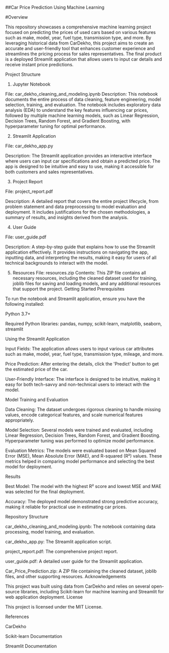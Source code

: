 ##Car Price Prediction Using Machine Learning

#Overview

This repository showcases a comprehensive machine learning project focused on predicting the prices of used cars based on various features such as make, model, year, fuel type, transmission type, and more. By leveraging historical data from CarDekho, this project aims to create an accurate and user-friendly tool that enhances customer experience and streamlines the pricing process for sales representatives. The final product is a deployed Streamlit application that allows users to input car details and receive instant price predictions.

Project Structure

1. Jupyter Notebook

File: car_dekho_cleaning_and_modeling.ipynb
Description: This notebook documents the entire process of data cleaning, feature engineering, model selection, training, and evaluation. The notebook includes exploratory data analysis (EDA) to understand the key features influencing car prices, followed by multiple machine learning models, such as Linear Regression, Decision Trees, Random Forest, and Gradient Boosting, with hyperparameter tuning for optimal performance.

2. Streamlit Application

File: car_dekho_app.py

Description: The Streamlit application provides an interactive interface where users can input car specifications and obtain a predicted price. The app is designed to be intuitive and easy to use, making it accessible for both customers and sales representatives.

3. Project Report

File: project_report.pdf

Description: A detailed report that covers the entire project lifecycle, from problem statement and data preprocessing to model evaluation and deployment. It includes justifications for the chosen methodologies, a summary of results, and insights derived from the analysis.

4. User Guide

File: user_guide.pdf

Description: A step-by-step guide that explains how to use the Streamlit application effectively. It provides instructions on navigating the app, inputting data, and interpreting the results, making it easy for users of all technical backgrounds to interact with the model.

5. Resources
File: resources.zip
Contents: This ZIP file contains all necessary resources, including the cleaned dataset used for training, joblib files for saving and loading models, and any additional resources that support the project.
Getting Started
Prerequisites

To run the notebook and Streamlit application, ensure you have the following installed:

Python 3.7+

Required Python libraries: pandas, numpy, scikit-learn, matplotlib, seaborn, streamlit

Using the Streamlit Application

Input Fields: The application allows users to input various car attributes such as make, model, year, fuel type, transmission type, mileage, and more.

Price Prediction: After entering the details, click the 'Predict' button to get the estimated price of the car.

User-Friendly Interface: The interface is designed to be intuitive, making it easy for both tech-savvy and non-technical users to interact with the model.

Model Training and Evaluation

Data Cleaning: The dataset undergoes rigorous cleaning to handle missing values, encode categorical features, and scale numerical features appropriately.

Model Selection: Several models were trained and evaluated, including Linear Regression, Decision Trees, Random Forest, and Gradient Boosting. Hyperparameter tuning was performed to optimize model performance.

Evaluation Metrics: The models were evaluated based on Mean Squared Error (MSE), Mean Absolute Error (MAE), and R-squared (R²) values. These metrics helped in comparing model performance and selecting the best model for deployment.

Results

Best Model: The model with the highest R² score and lowest MSE and MAE was selected for the final deployment.

Accuracy: The deployed model demonstrated strong predictive accuracy, making it reliable for practical use in estimating car prices.

Repository Structure

car_dekho_cleaning_and_modeling.ipynb: The notebook containing data processing, model training, and evaluation.

car_dekho_app.py: The Streamlit application script.

project_report.pdf: The comprehensive project report.

user_guide.pdf: A detailed user guide for the Streamlit application.

Car_Price_Prediction.zip: A ZIP file containing the cleaned dataset, joblib files, and other supporting resources.
Acknowledgements


This project was built using data from CarDekho and relies on several open-source libraries, including Scikit-learn for machine learning and Streamlit for web application deployment.
License

This project is licensed under the MIT License.

References

CarDekho

Scikit-learn Documentation

Streamlit Documentation
